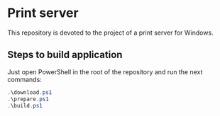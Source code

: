 # Print server

This repository is devoted to the project of a print server for Windows.

## Steps to build application

Just open PowerShell in the root of the repository and run the next commands:

```powershell
.\download.ps1
.\prepare.ps1
.\build.ps1
```
